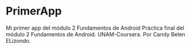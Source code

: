 # PrimerApp
Mi primer app del módulo 2 Fundamentos de Android
Práctica final del módulo 2 Fundamentos de Android. UNAM-Coursera.
Por Candy Belen ELizondo.

